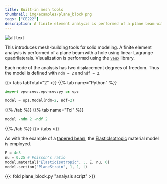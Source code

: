```yaml
---
title: Built-in mesh tools
thumbnail: img/examples/plane_block.png
tags: ["CE222"]
description: A finite element analysis is performed of a plane beam with a hole using linear Lagrange quadrilaterals.
---
```


![alt text](img/plane_block.png)

This introduces mesh-building tools for solid modeling. A finite element analysis is performed of a plane beam with a hole using linear Lagrange quadrilaterals. 
Visualization is performed using the [`veux`](https://pypi.org/project/veux) library.

Each node of the analysis has two displacement degrees of freedom. Thus the model is defined with
`ndm = 2` and `ndf = 2`. 

{{< tabs tabTotal="2" >}}
{{% tab name="Python" %}}
```python
import opensees.openseespy as ops

model = ops.Model(ndm=2, ndf=2)
```
{{% /tab %}}
{{% tab name="Tcl" %}}
```tcl
model -ndm 2 -ndf 2
```
{{% /tab %}}
{{< /tabs >}}

As with the example of a [tapered beam](../planetaper/), the [ElasticIsotropic](https://xara.so/user/manual/material/ndMaterials/ElasticIsotropic.html) material model is employed.

```python
E = 4e3
nu = 0.25 # Poisson's ratio
model.material("ElasticIsotropic", 1, E, nu, 0)
model.section("PlaneStrain", 1, 1, 1)
```

{{< fold plane_block.py "analysis script" >}}

